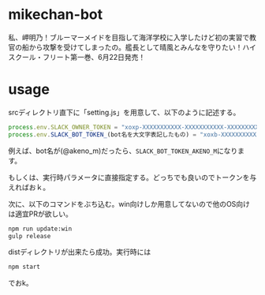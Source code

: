 # mikechan-bot
私、岬明乃！ブルーマーメイドを目指して海洋学校に入学したけど初の実習で教官の船から攻撃を受けてしまったの。艦長として晴風とみんなを守りたい！ハイスクール・フリート第一巻、6月22日発売！

# usage
srcディレクトリ直下に「setting.js」を用意して、以下のように記述する。

```js
process.env.SLACK_OWNER_TOKEN = "xoxp-XXXXXXXXXXX-XXXXXXXXXXX-XXXXXXXXXXX-XXXXXXXXXX";
process.env.SLACK_BOT_TOKEN_(bot名を大文字表記したもの) = "xoxb-XXXXXXXXXXX-XXXXXXXXXXXXXXXXXXXXXXXX";
```

例えば、bot名が(@akeno_m)だったら、`SLACK_BOT_TOKEN_AKENO_M`になります。

もしくは、実行時パラメータに直接指定する。どっちでも良いのでトークンを与えればおｋ。

次に、以下のコマンドをぶち込む。win向けしか用意してないので他のOS向けは適宜PRが欲しい。

```bash
npm run update:win
gulp release
```

distディレクトリが出来たら成功。実行時には

```bash
npm start
```

でおk。

